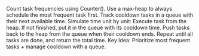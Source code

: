 Count task frequencies using Counter().
Use a max-heap to always schedule the most frequent task first.
Track cooldown tasks in a queue with their next available time.
Simulate time unit by unit:
Execute task from the heap.
If not finished, put it in the queue with its cooldown time.
Push tasks back to the heap from the queue when their cooldown ends.
Repeat until all tasks are done, and return the total time.
Key Idea: Prioritize most frequent tasks + manage cooldown with a queue.
